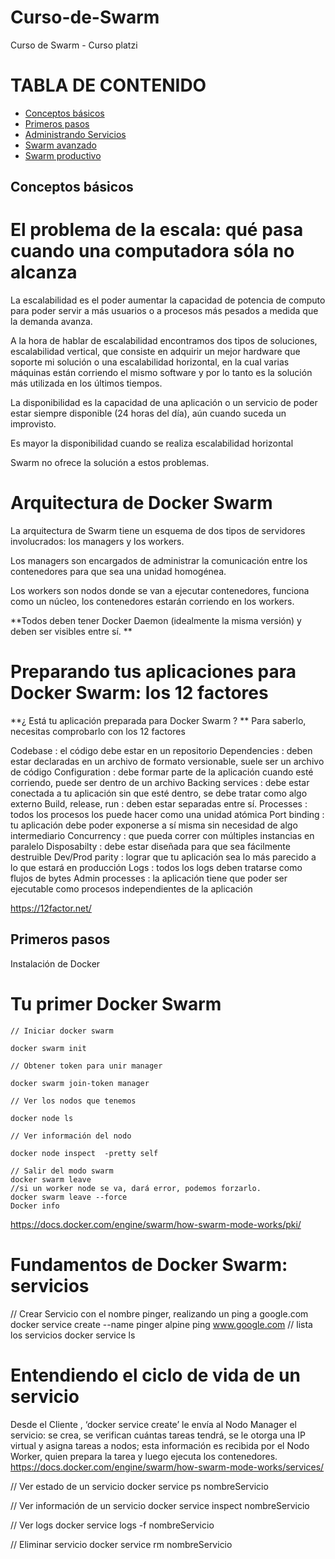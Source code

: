 # Curso-de-Swarm
Curso de Swarm - Curso platzi
# TABLA DE CONTENIDO
- [Conceptos básicos](#Conceptos-básicos)
- [Primeros pasos](#Primeros-pasos)
- [Administrando Servicios](#Administrando-Servicios)
- [Swarm avanzado](#Swarm-avanzado)
- [Swarm productivo](#Swarm-productivo)
<!-- toc -->
## Conceptos básicos
# El problema de la escala: qué pasa cuando una computadora sóla no alcanza
La escalabilidad es el poder aumentar la capacidad de potencia de computo para poder servir a más usuarios o a procesos más pesados a medida que la demanda avanza.

A la hora de hablar de escalabilidad encontramos dos tipos de soluciones, escalabilidad vertical, que consiste en adquirir un mejor hardware que soporte mi solución o una escalabilidad horizontal, en la cual varias máquinas están corriendo el mismo software y por lo tanto es la solución más utilizada en los últimos tiempos.

La disponibilidad es la capacidad de una aplicación o un servicio de poder estar siempre disponible (24 horas del día), aún cuando suceda un improvisto.

Es mayor la disponibilidad cuando se realiza escalabilidad horizontal

Swarm no ofrece la solución a estos problemas.



# Arquitectura de Docker Swarm
La arquitectura de Swarm tiene un esquema de dos tipos de servidores involucrados: los managers y los workers.

Los managers son encargados de administrar la comunicación entre los contenedores para que sea una unidad homogénea.

Los workers son nodos donde se van a ejecutar contenedores, funciona como un núcleo, los contenedores estarán corriendo en los workers.

**Todos deben tener Docker Daemon (idealmente la misma versión) y deben ser visibles entre sí. **
# Preparando tus aplicaciones para Docker Swarm: los 12 factores
**¿ Está tu aplicación preparada para Docker Swarm ? **
Para saberlo, necesitas comprobarlo con los 12 factores

Codebase : el código debe estar en un repositorio
Dependencies : deben estar declaradas en un archivo de formato versionable, suele ser un archivo de código
Configuration : debe formar parte de la aplicación cuando esté corriendo, puede ser dentro de un archivo
Backing services : debe estar conectada a tu aplicación sin que esté dentro, se debe tratar como algo externo
Build, release, run : deben estar separadas entre sí.
Processes : todos los procesos los puede hacer como una unidad atómica
Port binding : tu aplicación debe poder exponerse a sí misma sin necesidad de algo intermediario
Concurrency : que pueda correr con múltiples instancias en paralelo
Disposabilty : debe estar diseñada para que sea fácilmente destruible
Dev/Prod parity : lograr que tu aplicación sea lo más parecido a lo que estará en producción
Logs : todos los logs deben tratarse como flujos de bytes
Admin processes : la aplicación tiene que poder ser ejecutable como procesos independientes de la aplicación

https://12factor.net/

## Primeros pasos
Instalación de Docker
# Tu primer Docker Swarm
```
// Iniciar docker swarm

docker swarm init

// Obtener token para unir manager

docker swarm join-token manager

// Ver los nodos que tenemos

docker node ls

// Ver información del nodo

docker node inspect  -pretty self

// Salir del modo swarm
docker swarm leave
//si un worker node se va, dará error, podemos forzarlo.
docker swarm leave --force 
Docker info
```

https://docs.docker.com/engine/swarm/how-swarm-mode-works/pki/

# Fundamentos de Docker Swarm: servicios
// Crear Servicio con el nombre pinger, realizando un ping a google.com
docker service create --name pinger alpine ping www.google.com
// lista los servicios
docker service ls
# Entendiendo el ciclo de vida de un servicio
Desde el Cliente , ‘docker service create’ le envía al Nodo Manager el servicio: se crea, se verifican cuántas tareas tendrá, se le otorga una IP virtual y asigna tareas a nodos; esta información es recibida por el Nodo Worker, quien prepara la tarea y luego ejecuta los contenedores.
https://docs.docker.com/engine/swarm/how-swarm-mode-works/services/

// Ver estado de un servicio
docker service ps nombreServicio

// Ver información de un servicio
docker service inspect nombreServicio

// Ver logs
docker service logs -f nombreServicio

// Eliminar servicio
docker service rm nombreServicio

